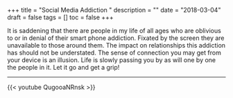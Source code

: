 +++
title = "Social Media Addiction "
description = ""
date = "2018-03-04"
draft = false
tags = []
toc = false
+++

It is saddening that there are people in my life of all ages who are oblivious to or in denial of their smart phone addiction. Fixated by the screen they are unavailable to those around them. The impact on relationships this addiction has should not be understated. The sense of connection you may get from your device is an illusion. Life is slowly passing you by as will one by one the people in it. Let it go and get a grip!    
***

{{< youtube QugooaNRnsk >}}
